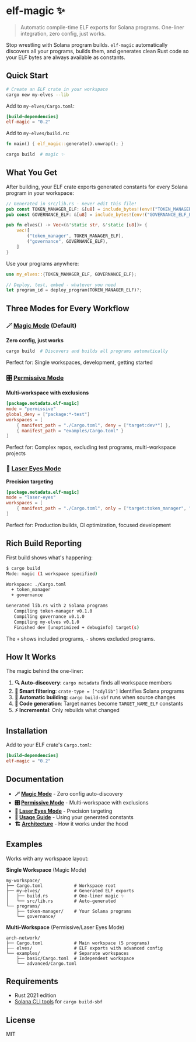 # elf-magic ✨

> Automatic compile-time ELF exports for Solana programs. One-liner integration, zero config, just works.

Stop wrestling with Solana program builds. `elf-magic` automatically discovers all your programs, builds them, and generates clean Rust code so your ELF bytes are always available as constants.

## Quick Start

```bash
# Create an ELF crate in your workspace
cargo new my-elves --lib
```

Add to `my-elves/Cargo.toml`:
```toml
[build-dependencies]
elf-magic = "0.2"
```

Add to `my-elves/build.rs`:
```rust
fn main() { elf_magic::generate().unwrap(); }
```

```bash
cargo build  # magic ✨
```

## What You Get

After building, your ELF crate exports generated constants for every Solana program in your workspace:

```rust
// Generated in src/lib.rs - never edit this file!
pub const TOKEN_MANAGER_ELF: &[u8] = include_bytes!(env!("TOKEN_MANAGER_ELF_PATH"));
pub const GOVERNANCE_ELF: &[u8] = include_bytes!(env!("GOVERNANCE_ELF_PATH"));

pub fn elves() -> Vec<(&'static str, &'static [u8])> {
    vec![
        ("token_manager", TOKEN_MANAGER_ELF),
        ("governance", GOVERNANCE_ELF),
    ]
}
```

Use your programs anywhere:
```rust
use my_elves::{TOKEN_MANAGER_ELF, GOVERNANCE_ELF};

// Deploy, test, embed - whatever you need
let program_id = deploy_program(TOKEN_MANAGER_ELF)?;
```

## Three Modes for Every Workflow

### 🪄 [Magic Mode](docs/modes/magic.md) (Default)
**Zero config, just works**
```bash
cargo build  # Discovers and builds all programs automatically
```
Perfect for: Single workspaces, development, getting started

### 🎛️ [Permissive Mode](docs/modes/permissive.md)  
**Multi-workspace with exclusions**
```toml
[package.metadata.elf-magic]
mode = "permissive"
global_deny = ["package:*-test"]
workspaces = [
    { manifest_path = "./Cargo.toml", deny = ["target:dev*"] },
    { manifest_path = "examples/Cargo.toml" }
]
```
Perfect for: Complex repos, excluding test programs, multi-workspace projects

### 🎯 [Laser Eyes Mode](docs/modes/laser-eyes.md)
**Precision targeting**
```toml
[package.metadata.elf-magic]
mode = "laser-eyes"
workspaces = [
    { manifest_path = "./Cargo.toml", only = ["target:token_manager", "target:governance"] }
]
```
Perfect for: Production builds, CI optimization, focused development

## Rich Build Reporting

First build shows what's happening:
```bash
$ cargo build
Mode: magic (1 workspace specified)

Workspace: ./Cargo.toml
  + token_manager
  + governance

Generated lib.rs with 2 Solana programs
   Compiling token-manager v0.1.0
   Compiling governance v0.1.0
   Compiling my-elves v0.1.0
   Finished dev [unoptimized + debuginfo] target(s)
```

The `+` shows included programs, `-` shows excluded programs.

## How It Works

The magic behind the one-liner:

1. **🔍 Auto-discovery**: `cargo metadata` finds all workspace members
2. **🎯 Smart filtering**: `crate-type = ["cdylib"]` identifies Solana programs  
3. **🔨 Automatic building**: `cargo build-sbf` runs when source changes
4. **📝 Code generation**: Target names become `TARGET_NAME_ELF` constants
5. **⚡ Incremental**: Only rebuilds what changed

## Installation

Add to your ELF crate's `Cargo.toml`:
```toml
[build-dependencies]
elf-magic = "0.2"
```

## Documentation

- **🪄 [Magic Mode](docs/modes/magic.md)** - Zero config auto-discovery
- **🎛️ [Permissive Mode](docs/modes/permissive.md)** - Multi-workspace with exclusions  
- **🎯 [Laser Eyes Mode](docs/modes/laser-eyes.md)** - Precision targeting
- **📖 [Usage Guide](docs/usage.md)** - Using your generated constants
- **🏗️ [Architecture](docs/architecture.md)** - How it works under the hood

## Examples

Works with any workspace layout:

**Single Workspace** (Magic Mode)
```
my-workspace/
├── Cargo.toml            # Workspace root
├── my-elves/             # Generated ELF exports  
│   ├── build.rs          # One-liner magic ✨
│   └── src/lib.rs        # Auto-generated
└── programs/
    ├── token-manager/    # Your Solana programs
    └── governance/
```

**Multi-Workspace** (Permissive/Laser Eyes Mode)  
```
arch-network/
├── Cargo.toml            # Main workspace (5 programs)
├── elves/                # ELF exports with advanced config
└── examples/             # Separate workspaces
    ├── basic/Cargo.toml  # Independent workspace
    └── advanced/Cargo.toml
```

## Requirements

- Rust 2021 edition
- [Solana CLI tools](https://docs.solana.com/cli/install-solana-cli-tools) for `cargo build-sbf`

## License

MIT
